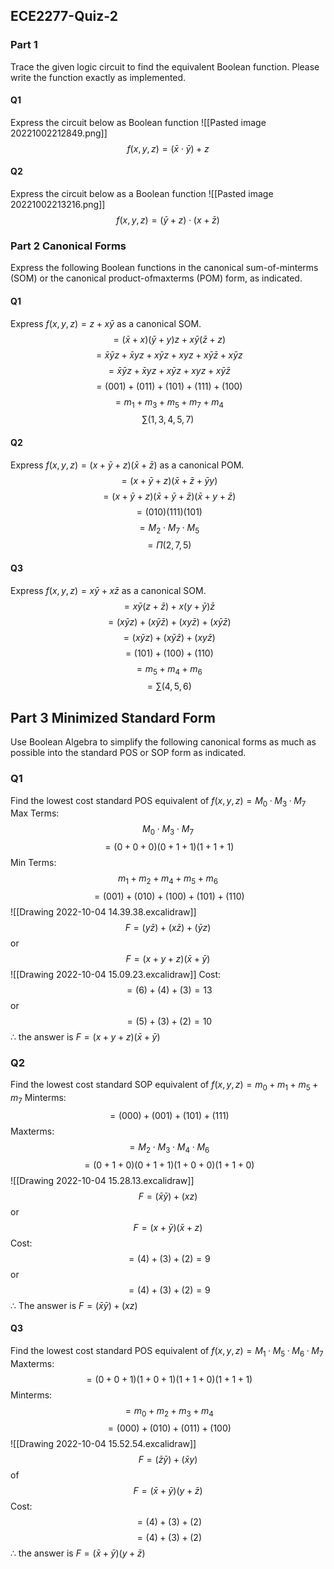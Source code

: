 ## ECE2277-Quiz-2
### Part 1
Trace the given logic circuit to find the equivalent Boolean function. Please write the function exactly as implemented.
#### Q1
Express the circuit below as Boolean function
![[Pasted image 20221002212849.png]]
$$ f(x,y,z) = (\bar x\cdot\bar y) + z $$
#### Q2
Express the circuit below as a Boolean function
![[Pasted image 20221002213216.png]]
$$ f(x,y,z) = (\bar y + z)\cdot(x+\bar z) $$
### Part 2 Canonical Forms
Express the following Boolean functions in the canonical sum-of-minterms (SOM) or the canonical product-ofmaxterms (POM) form, as indicated.
#### Q1
Express $f (x, y, z) = z + x\bar y$ as a canonical SOM. 
$$  = (\bar x + x)(\bar y + y)z + x\bar y(\bar z + z) $$
$$ = \bar x\bar yz + \bar xyz + x\bar yz + xyz + x\bar y\bar z + x\bar y z$$
$$ =\bar x\bar yz + \bar xyz + x\bar yz + xyz + x\bar y\bar z $$
$$ = (001)+(011)+(101)+(111)+(100) $$
$$ = m_1+m_3+m_5+m_7+m_4 $$
	$$ \sum(1,3,4,5,7) $$
#### Q2
Express $f (x, y, z) = ( x + \bar y + z) (\bar x + \bar z )$ as a canonical POM.
$$ = (x+\bar y+z)(\bar x + \bar z + \bar yy) $$
$$ = (x+\bar y+z)(\bar x+\bar y+\bar z)(\bar x+y+\bar z) $$
$$ = (010)(111)(101) $$
$$ = M_2\cdot M_7\cdot M_5 $$
$$ = \Pi(2,7,5) $$
#### Q3
Express $f (x, y, z) = x \bar y + x \bar z$ as a canonical SOM.
$$ = x\bar y(z+\bar z) + x(y+\bar y)\bar z $$
$$ = (x\bar yz) + (x\bar y\bar z) + (xy\bar z) + (x\bar y\bar z) $$
$$ =   (x\bar yz) + (x\bar y\bar z) + (xy\bar z)  $$
$$ = (101)+(100)+(110) $$
$$ = m_5+m_4+m_6 $$
$$ = \sum(4,5,6) $$
## Part 3 Minimized Standard Form
Use Boolean Algebra to simplify the following canonical forms as much as possible into the standard POS or SOP form as indicated.




### Q1 
Find the lowest cost standard POS equivalent of $f (x, y, z) = M_0 · M_3 · M_7$
Max Terms:
$$ M_0\cdot M_3\cdot M_7 $$
$$ = (0+0+0)(0+1+1)(1+1+1) $$
Min Terms:
$$ m_1+m_2+m_4+m_5+m_6 $$
$$ = (001)+(010)+(100)+(101)+(110) $$
![[Drawing 2022-10-04 14.39.38.excalidraw]]
$$ F = (y\bar z)+(x\bar z)+(\bar yz) $$
or
$$ F = (x+y+z)(\bar x+\bar y) $$
![[Drawing 2022-10-04 15.09.23.excalidraw]]
Cost:
$$ = (6)+(4)+(3) = 13 $$
or
$$ = (5)+(3)+(2)=10 $$
$\therefore$ the answer is $F = (x+y+z)(\bar x+\bar y)$




### Q2
Find the lowest cost standard SOP equivalent of $f (x, y, z) = m_0 + m_1 + m_5 + m_7$
Minterms:
$$ = (000)+(001)+(101)+(111) $$
Maxterms:
$$ = M_2\cdot M_3\cdot M_4\cdot M_6 $$
$$ = (0+1+0)(0+1+1)(1+0+0)(1+1+0) $$
![[Drawing 2022-10-04 15.28.13.excalidraw]]
$$ F = (\bar x\bar y)+(xz) $$
or 
$$ F = (x+\bar y)(\bar x + z) $$
Cost:
$$ = (4)+(3)+(2) = 9 $$
or
$$ = (4)+(3)+(2) = 9 $$
$\therefore$ The answer is $F=(\bar x\bar y)+(xz)$



#### Q3 
Find the lowest cost standard POS equivalent of $f (x, y, z) = M_1 · M_5 · M_6 · M_7$ 
Maxterms:
$$ = (0+0+1)(1+0+1)(1+1+0)(1+1+1) $$
Minterms:
$$ = m_0+m_2+m_3+m_4 $$
$$ = (000)+(010)+(011)+(100) $$
![[Drawing 2022-10-04 15.52.54.excalidraw]]
$$ F = (\bar z\bar y)+(\bar xy) $$
of
$$ F = (\bar x + \bar y)(y+\bar z) $$
Cost:
$$ = (4)+(3)+(2) $$
$$ = (4)+(3)+(2) $$
$\therefore$ the answer is $F = (\bar x+\bar y)(y+\bar z)$
